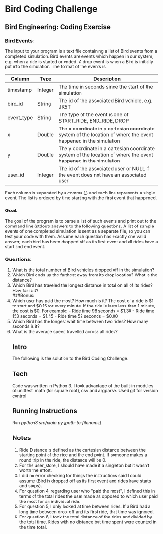 # Bird Coding Challenge
  
## Bird Engineering: Coding Exercise

### Bird Events:
The input to your program is a text file containing a list of Bird events from a completed simulation. Bird events are events which happen in our system, e.g. when a ride is started or ended. A drop event is when a Bird is initially put into the simulation. The format of the events is

| Column        | Type           | Description  |
| ------------- | ------------- | ----- |
| timestamp     | Integer | The time in seconds since the start of the simulation |
| bird_id | String | The id of the associated Bird vehicle, e.g. JK5T |
| event_type | String |The type of the event is one of START_RIDE, END_RIDE, DROP |
| x | Double | The x coordinate in a cartesian coordinate system of the location of where the event happened in the simulation |
| y | Double | The y coordinate in a cartesian coordinate system of the location of where the event happened in the simulation |
| user_id | Integer | The id of the associated user or NULL if the event does not have an associated user |

Each column is separated by a comma (,) and each line represents a single event. The list is ordered by time starting with the first event that happened.

### Goal:
The goal of the program is to parse a list of such events and print out to the command line (stdout) answers to the following questions. A list of sample events of one completed simulation is sent as a separate file, so you can test your code with them. Assume each question has exactly one valid answer, each bird has been dropped off as its first event and all rides have a start and end event.

### Questions:
<ol>
<li>What is the total number of Bird vehicles dropped off in the simulation?</li>
<li>Which Bird ends up the farthest away from its drop location? What is the distance?</li>
<li>Which Bird has traveled the longest distance in total on all of its rides? How far is it?</li>
###Bonus:
<li>Which user has paid the most? How much is it? The cost of a ride is $1 to start and $0.15 for every minute. If the ride is lasts less than 1 minute, the cost is $0.
For example:
- Ride time 98 seconds = $1.30
- Ride time 153 seconds = $1.45
- Ride time 52 seconds = $0.00</li>
<li>Which Bird has the longest wait time between two rides? How many seconds is it?</li>
<li>What is the average speed travelled across all rides?</li>

## Intro
 
The following is the solution to the Bird Coding Challenge. 

## Tech

Code was written in Python 3. I took advantage of the built-in modules of unittest, math (for square root), csv and argparse.
Used git for version control

## Running Instructions

Run <em>python3 src/main.py [path-to-filename]</em>

## Notes
<ol>
<li>Ride Distance is defined as the cartesian distance between the starting point of the ride and the end point. If someone makes a round trip in the ride, the distance will be 0.</li>
<li>For the user_store, I should have made it a singleton but it wasn't worth the effort.</li>
<li>I did no error checking for things the instructions said I could assume (Bird is dropped off as its first event and rides have starts and stops).
<li>For question 4, regarding user who "paid the most", I defined this in terms of the total rides the user made as opposed to which user paid the most for an individual ride.</li>
<li>For question 5, I only looked at time between rides. If a Bird had a long time between drop-off and its first ride, that time was ignored.</li>
<li>For question 6, I took the total distance of the rides and divided by the total time. Rides with no distance but time spent were counted in the time total.</li>
</ol>
